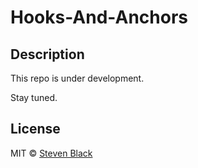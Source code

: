 # Hooks-And-Anchors

## Description
This repo is under development.

Stay tuned.


## License

MIT © [Steven Black](https://github.com/StevenBlack)
